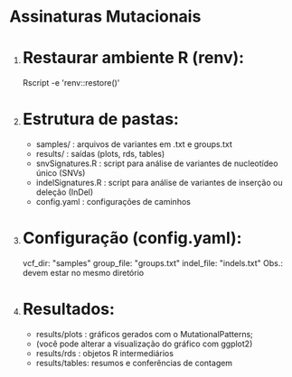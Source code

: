 Assinaturas Mutacionais
=======================================================

1. # Restaurar ambiente R (renv):
   Rscript -e 'renv::restore()'

2. # Estrutura de pastas:
   - samples/ : arquivos de variantes em .txt e groups.txt
   - results/ : saídas (plots, rds, tables)
   - snvSignatures.R : script para análise de variantes de nucleotídeo único (SNVs)
   - indelSignatures.R : script para análise de variantes de inserção ou deleção (InDel)
   - config.yaml : configurações de caminhos

3. # Configuração (config.yaml):
   vcf_dir: "samples"
   group_file: "groups.txt"
   indel_file: "indels.txt"
   Obs.: devem estar no mesmo diretório

4. # Resultados:
   - results/plots : gráficos gerados com o MutationalPatterns;
   - (você pode alterar a visualização do gráfico com ggplot2)
   - results/rds   : objetos R intermediários
   - results/tables: resumos e conferências de contagem

